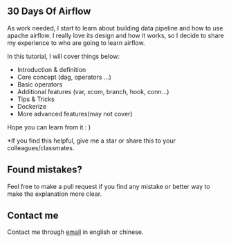 30 Days Of Airflow
------------
As work needed, I start to learn about building data pipeline and how to use apache airflow. I really love its design and how it works, so I decide to share my experience to who are going to learn airflow.
<br>

In this tutorial, I will cover things below:
- Introduction & definition
- Core concept (dag, operators ...)
- Basic operators
- Additional features (var, xcom, branch, hook, conn...)
- Tips & Tricks
- Dockerize
- More advanced features(may not cover)


Hope you can learn from it : )

*If you find this helpful, give me a star or share this to your colleagues/classmates.

Found mistakes?
------------
Feel free to make a pull request if you find any mistake or better way to make the explanation more clear.

Contact me
------------
Contact me through
[email](mailto:muller79924@gmail.com)
in english or chinese.
